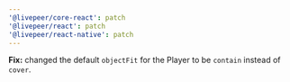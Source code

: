 ```yaml
---
'@livepeer/core-react': patch
'@livepeer/react': patch
'@livepeer/react-native': patch
---
```


**Fix:** changed the default `objectFit` for the Player to be `contain` instead of `cover`.
